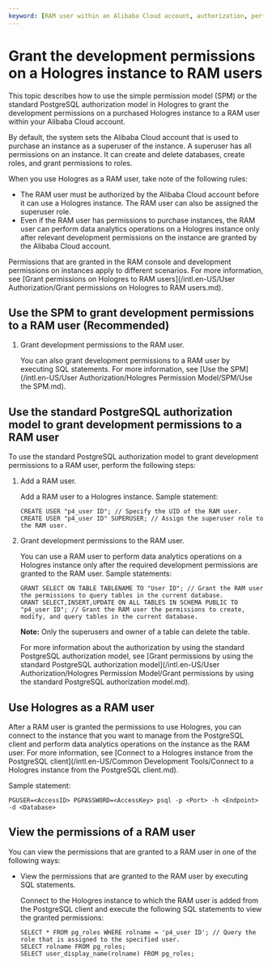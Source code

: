 ```yaml
---
keyword: [RAM user within an Alibaba Cloud account, authorization, perform data analytics operations on a Hologres instance, RAM user]
---
```


# Grant the development permissions on a Hologres instance to RAM users

This topic describes how to use the simple permission model \(SPM\) or the standard PostgreSQL authorization model in Hologres to grant the development permissions on a purchased Hologres instance to a RAM user within your Alibaba Cloud account.

By default, the system sets the Alibaba Cloud account that is used to purchase an instance as a superuser of the instance. A superuser has all permissions on an instance. It can create and delete databases, create roles, and grant permissions to roles.

When you use Hologres as a RAM user, take note of the following rules:

-   The RAM user must be authorized by the Alibaba Cloud account before it can use a Hologres instance. The RAM user can also be assigned the superuser role.
-   Even if the RAM user has permissions to purchase instances, the RAM user can perform data analytics operations on a Hologres instance only after relevant development permissions on the instance are granted by the Alibaba Cloud account.

Permissions that are granted in the RAM console and development permissions on instances apply to different scenarios. For more information, see [Grant permissions on Hologres to RAM users](/intl.en-US/User Authorization/Grant permissions on Hologres to RAM users.md).

## Use the SPM to grant development permissions to a RAM user \(Recommended\)

1.  Grant development permissions to the RAM user.

    You can also grant development permissions to a RAM user by executing SQL statements. For more information, see [Use the SPM](/intl.en-US/User Authorization/Hologres Permission Model/SPM/Use the SPM.md).


## Use the standard PostgreSQL authorization model to grant development permissions to a RAM user

To use the standard PostgreSQL authorization model to grant development permissions to a RAM user, perform the following steps:

1.  Add a RAM user.

    Add a RAM user to a Hologres instance. Sample statement:

    ```
    CREATE USER "p4_user ID"; // Specify the UID of the RAM user.
    CREATE USER "p4_user ID" SUPERUSER; // Assign the superuser role to the RAM user.
    ```

2.  Grant development permissions to the RAM user.

    You can use a RAM user to perform data analytics operations on a Hologres instance only after the required development permissions are granted to the RAM user. Sample statements:

    ```
    GRANT SELECT ON TABLE TABLENAME TO "User ID"; // Grant the RAM user the permissions to query tables in the current database.
    GRANT SELECT,INSERT,UPDATE ON ALL TABLES IN SCHEMA PUBLIC TO "p4_user ID"; // Grant the RAM user the permissions to create, modify, and query tables in the current database.
    ```

    **Note:** Only the superusers and owner of a table can delete the table.

    For more information about the authorization by using the standard PostgreSQL authorization model, see [Grant permissions by using the standard PostgreSQL authorization model](/intl.en-US/User Authorization/Hologres Permission Model/Grant permissions by using the standard PostgreSQL authorization model.md).


## Use Hologres as a RAM user

After a RAM user is granted the permissions to use Hologres, you can connect to the instance that you want to manage from the PostgreSQL client and perform data analytics operations on the instance as the RAM user. For more information, see [Connect to a Hologres instance from the PostgreSQL client](/intl.en-US/Common Development Tools/Connect to a Hologres instance from the PostgreSQL client.md).

Sample statement:

```
PGUSER=<AccessID> PGPASSWORD=<AccessKey> psql -p <Port> -h <Endpoint> -d <Database>
```

## View the permissions of a RAM user

You can view the permissions that are granted to a RAM user in one of the following ways:

-   View the permissions that are granted to the RAM user by executing SQL statements.

    Connect to the Hologres instance to which the RAM user is added from the PostgreSQL client and execute the following SQL statements to view the granted permissions:

    ```
    SELECT * FROM pg_roles WHERE rolname = 'p4_user ID'; // Query the role that is assigned to the specified user.
    SELECT rolname FROM pg_roles;
    SELECT user_display_name(rolname) FROM pg_roles;
    ```


